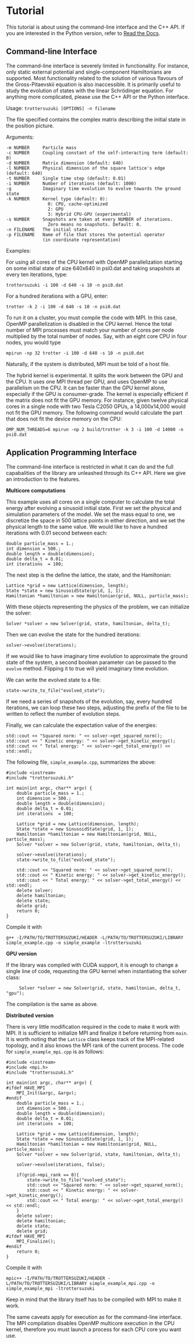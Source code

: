 Tutorial
========

This tutorial is about using the command-line interface and the C++ API. If you are interested in the Python version, refer to [Read the Docs](https://trotter-suzuki-mpi.readthedocs.io/).

Command-line Interface
----------------------
The command-line interface is severely limited in functionality. For instance, only static external potential and single-component Hamiltonians are supported. Most functionality related to the solution of various flavours of the Gross-Pitaevskii equation is also inaccessible. It is primarily useful to study the evolution of states with the linear Schrödinger equation. For anything more complicated, please use the C++ API or the Python interface.

Usage: `trottersuzuki [OPTIONS] -n filename`

The file specified contains the complex matrix describing the initial state in the position picture.

Arguments:

    -m NUMBER     Particle mass
    -c NUMBER     Coupling constant of the self-interacting term (default: 0)
    -d NUMBER     Matrix dimension (default: 640)
    -l NUMBER     Physical dimension of the square lattice's edge (default: 640)
    -t NUMBER     Single time step (default: 0.01)
    -i NUMBER     Number of iterations (default: 1000)
    -g            Imaginary time evolution to evolve towards the ground state
    -k NUMBER     Kernel type (default: 0):
                    0: CPU, cache-optimized
                    2: GPU
                    3: Hybrid CPU-GPU (experimental)                    
    -s NUMBER     Snapshots are taken at every NUMBER of iterations.
                    Zero means no snapshots. Default: 0.
    -n FILENAME   The initial state.
    -p FILENAME   Name of file that stores the potential operator
                  (in coordinate representation)

Examples:

For using all cores of the CPU kernel with OpenMP parallelization starting on some initial state of size 640x640 in psi0.dat and taking snapshots at every ten iterations, type:

    trottersuzuki -i 100 -d 640 -s 10 -n psi0.dat


For a hundred iterations with a GPU, enter:

    trotter -k 2 -i 100 -d 640 -s 10 -n psi0.dat

To run it on a cluster, you must compile the code with MPI. In this case, OpenMP parallelization is disabled in the CPU kernel. Hence the total number of MPI processes must match your number of cores per node multiplied by the total number of nodes. Say, with an eight core CPU in four nodes, you would type

    mpirun -np 32 trotter -i 100 -d 640 -s 10 -n psi0.dat


Naturally, if the system is distributed, MPI must be told of a host file.

The hybrid kernel is experimental. It splits the work between the GPU and the CPU. It uses one MPI thread per GPU, and uses OpenMP to use parallelism on the CPU. It can be faster than the GPU kernel alone, especially if the GPU is consumer-grade. The kernel is especially efficient if the matrix does not fit the GPU memory. For instance, given twelve physical cores in a single node with two Tesla C2050 GPUs, a 14,000x14,000 would not fit the GPU memory. The following command would calculate the part that does not fit the device memory on the CPU:

    OMP_NUM_THREADS=6 mpirun -np 2 build/trotter -k 3 -i 100 -d 14000 -n psi0.dat

Application Programming Interface
---------------------------------
The command-line interface is restricted in what it can do and the full capabalities of the library are unleashed through its C++ API. Here we give an introduction to the features.

**Multicore computations**

This example uses all cores on a single computer to calculate the total energy after evolving a sinusoid initial state. First we set the physical and simulation parameters of the model. We set the mass equal to one, we discretize the space in 500 lattice points in either direction, and we set the physical length to the same value. We would like to have a hundred iterations with 0.01 second between each:

~~~~~~~~~~~~~~~{.cpp}
double particle_mass = 1.;
int dimension = 500.;
double length = double(dimension);
double delta_t = 0.01;
int iterations  = 100;
~~~~~~~~~~~~~~~

The next step is the define the lattice, the state, and the Hamiltonian:

~~~~~~~~~~~~~~~{.cpp}
Lattice *grid = new Lattice(dimension, length);
State *state = new SinusoidState(grid, 1, 1);
Hamiltonian *hamiltonian = new Hamiltonian(grid, NULL, particle_mass);
~~~~~~~~~~~~~~~

With these objects representing the physics of the problem, we can initialize the solver:

~~~~~~~~~~~~~~~{.cpp}
Solver *solver = new Solver(grid, state, hamiltonian, delta_t);
~~~~~~~~~~~~~~~

Then we can evolve the state for the hundred iterations:

~~~~~~~~~~~~~~~{.cpp}
solver->evolve(iterations);
~~~~~~~~~~~~~~~

If we would like to have imaginary time evolution to approximate the ground state of the system, a second boolean parameter can be passed to the `evolve` method. Flipping it to true will yield imaginary time evolution.

We can write the evolved state to a file:

~~~~~~~~~~~~~~~{.cpp}
state->write_to_file("evolved_state");
~~~~~~~~~~~~~~~

If we need a series of snapshots of the evolution, say, every hundred iterations, we can loop these two steps, adjusting the prefix of the file to be written to reflect the number of evolution steps.

Finally, we can calculate the expectation value of the energies:

~~~~~~~~~~~~~~~{.cpp}
std::cout << "Squared norm: " << solver->get_squared_norm();
std::cout << " Kinetic energy: " << solver->get_kinetic_energy();
std::cout << " Total energy: " << solver->get_total_energy() << std::endl;
~~~~~~~~~~~~~~~

The following file, `simple_example.cpp`, summarizes the above:

~~~~~~~~~~~~~~~{.cpp}
#include <iostream>
#include "trottersuzuki.h"

int main(int argc, char** argv) {
    double particle_mass = 1.;
    int dimension = 500.;
    double length = double(dimension);
    double delta_t = 0.01;
    int iterations  = 100;

    Lattice *grid = new Lattice(dimension, length);
    State *state = new SinusoidState(grid, 1, 1);
    Hamiltonian *hamiltonian = new Hamiltonian(grid, NULL, particle_mass);
    Solver *solver = new Solver(grid, state, hamiltonian, delta_t);

    solver->evolve(iterations);
    state->write_to_file("evolved_state");

    std::cout << "Squared norm: " << solver->get_squared_norm();
    std::cout << " Kinetic energy: " << solver->get_kinetic_energy();
    std::cout << " Total energy: " << solver->get_total_energy() << std::endl;
    delete solver;
    delete hamiltonian;
    delete state;
    delete grid;
    return 0;
}
~~~~~~~~~~~~~~~

Compile it with

~~~~~~~~~~~~~~~{.cpp}
g++ -I/PATH/TO/TROTTERSUZUKI/HEADER -L/PATH/TO/TROTTERSUZUKI/LIBRARY simple_example.cpp -o simple_example -ltrottersuzuki
~~~~~~~~~~~~~~~

**GPU version**

If the library was compiled with CUDA support, it is enough to change a single line of code, requesting the GPU kernel when instantiating the solver class:

~~~~~~~~~~~~~~~{.cpp}
     Solver *solver = new Solver(grid, state, hamiltonian, delta_t, "gpu");
~~~~~~~~~~~~~~~

The compilation is the same as above.

**Distributed version**

There is very little modification required in the code to make it work with MPI. It is sufficient to initialize MPI and finalize it before returning from `main`. It is worth noting that the `Lattice` class keeps track of the MPI-related topology, and it also knows the MPI rank of the current process. The code for `simple_example_mpi.cpp` is as follows:


~~~~~~~~~~~~~~~{.cpp}
#include <iostream>
#include <mpi.h>
#include "trottersuzuki.h"

int main(int argc, char** argv) {
#ifdef HAVE_MPI
    MPI_Init(&argc, &argv);
#endif  
    double particle_mass = 1.;
    int dimension = 500.;
    double length = double(dimension);
    double delta_t = 0.01;
    int iterations  = 100;

    Lattice *grid = new Lattice(dimension, length);
    State *state = new SinusoidState(grid, 1, 1);
    Hamiltonian *hamiltonian = new Hamiltonian(grid, NULL, particle_mass);
    Solver *solver = new Solver(grid, state, hamiltonian, delta_t);

    solver->evolve(iterations, false);

    if(grid->mpi_rank == 0){
        state->write_to_file("evolved_state");
        std::cout << "Squared norm: " << solver->get_squared_norm();
        std::cout << " Kinetic energy: " << solver->get_kinetic_energy();
        std::cout << " Total energy: " << solver->get_total_energy() << std::endl;
    }
    delete solver;
    delete hamiltonian;
    delete state;
    delete grid;
#ifdef HAVE_MPI
    MPI_Finalize();
#endif
    return 0;
}
~~~~~~~~~~~~~~~

Compile it with

~~~~~~~~~~~~~~~{.cpp}
mpic++ -I/PATH/TO/TROTTERSUZUKI/HEADER -L/PATH/TO/TROTTERSUZUKI/LIBRARY simple_example_mpi.cpp -o simple_example_mpi -ltrottersuzuki
~~~~~~~~~~~~~~~

Keep in mind that the library itself has to be compiled with MPI to make it work.

The same caveats apply for execution as for the command-line interface. The MPI compilation disables OpenMP multicore execution in the CPU kernel, therefore you must launch a process for each CPU core you want use.

